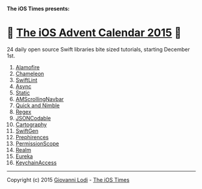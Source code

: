 **The iOS Times presents:**

# 🎄 [The iOS Advent Calendar 2015](http://theiostimes.com/advent-calendar.html) 🎅

24 daily open source Swift libraries bite sized tutorials, starting December 1st.

1. [Alamofire](http://theiostimes.com/advent-calendar/alamofire.html)
1. [Chameleon](http://theiostimes.com/advent-calendar/chameleon.html)
1. [SwiftLint](http://theiostimes.com/advent-calendar/swiftlint.html)
1. [Async](http://theiostimes.com/advent-calendar/async.html)
1. [Static](http://theiostimes.com/advent-calendar/static.html)
1. [AMScrollingNavbar](http://theiostimes.com/advent-calendar/amscrollingnavbar.html)
1. [Quick and Nimble](http://theiostimes.com/advent-calendar/quick-nimble.html)
1. [Regex](http://theiostimes.com/advent-calendar/regex.html)
1. [JSONCodable](http://theiostimes.com/advent-calendar/jsoncodable.html)
1. [Cartography](http://theiostimes.com/advent-calendar/cartography.html)
1. [SwiftGen](http://theiostimes.com/advent-calendar/swiftgen.html)
1. [Prephirences](http://theiostimes.com/advent-calendar/prephirences.html)
1. [PermissionScope](http://theiostimes.com/advent-calendar/permissionscope.html)
1. [Realm](http://theiostimes.com/advent-calendar/realm.html)
1. [Eureka](http://theiostimes.com/advent-calendar/eureka.html)
1. [KeychainAccess](http://theiostimes.com/advent-calendar/keychainaccess.html)

---

Copyright (c) 2015 [Giovanni Lodi](http://twitter.com/mokacoding) - [The iOS Times](http://theiostimes.com/advent-calendar)
